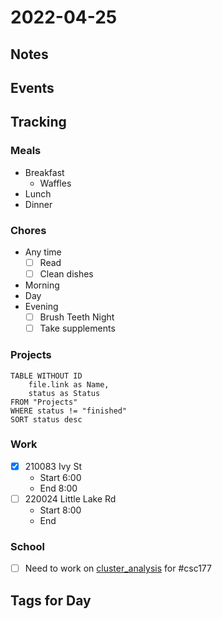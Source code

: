 # 2022-04-25
## Notes

## Events

## Tracking
### Meals
- Breakfast
	- Waffles
- Lunch
- Dinner

### Chores
- Any time
	- [ ] Read
	- [ ] Clean dishes
- Morning
- Day
- Evening
	- [ ] Brush Teeth Night
	- [ ] Take supplements

### Projects
```dataview
TABLE WITHOUT ID
	file.link as Name,
	status as Status
FROM "Projects"
WHERE status != "finished"
SORT status desc
```

### Work
- [x] 210083 Ivy St
	- Start 6:00
	- End 8:00
- [ ] 220024 Little Lake Rd
	- Start 8:00
	- End 
### School
- [ ] Need to work on [cluster_analysis](../Projects/cluster_analysis.md) for #csc177 

## Tags for Day
